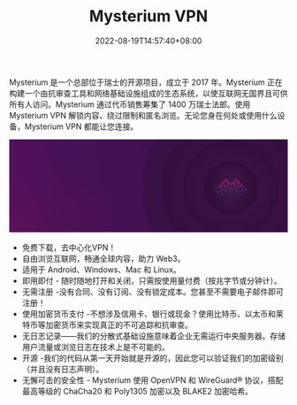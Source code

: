 ﻿---
title: "Mysterium VPN"
description: "Mysterium 是一个总部位于瑞士的开源项目，成立于 2017 年。Mysterium 正在构建一个由抗审查工具和网络基础设施组成的生态系统，以使互联网无国界且可供所有人访问。"
date: 2022-08-19T14:57:40+08:00
lastmod: 2022-08-19T14:57:40+08:00
draft: false
authors: ["Simon"]
featuredImage: "mysterium-vpn.png"
tags: ["Other","Mysterium VPN"]
categories: ["nfts"]
nfts: ["Other"]
blockchain: "Polygon"
website: "https://www.mysteriumvpn.com/"
twitter: "https://twitter.com/MysteriumVPN/"
discord: "https://discord.com/invite/n3vtSwc"
telegram: "https://t.me/mysterium_network"
github: ""
youtube: "https://www.youtube.com/channel/UCBxzWnZEHvuj-nfP00YImHQ"
twitch: ""
facebook: "https://www.facebook.com/MysteriumNet/"
instagram: ""
reddit: ""
medium: ""
steam: ""
gitbook: ""
googleplay: ""
appstore: ""
status: "Live"
weight: 
lightgallery: true
toc: true
pinned: false
recommend: false
recommend1: false
---

Mysterium 是一个总部位于瑞士的开源项目，成立于 2017 年。Mysterium 正在构建一个由抗审查工具和网络基础设施组成的生态系统，以使互联网无国界且可供所有人访问。Mysterium 通过代币销售筹集了 1400 万瑞士法郎。使用 Mysterium VPN 解锁内容、绕过限制和匿名浏览。无论您身在何处或使用什么设备，Mysterium VPN 都能让您连接。

![配图](1089660.jpg)

- 免费下载，去中心化VPN！
- 自由浏览互联网，畅通全球内容，助力 Web3。 
- 适用于 Android、Windows、Mac 和 Linux。 
- 即用即付 - 随时随地打开和关闭，只需按使用量付费（按兆字节或分钟计）。
- 无需注册 -没有合同、没有订阅、没有锁定成本。您甚至不需要电子邮件即可注册！
- 使用加密货币支付 -不想涉及信用卡、银行或现金？使用比特币、以太币和莱特币等加密货币来实现真正的不可追踪和抗审查。
- 无日志记录——我们的分散式基础设施意味着企业无需运行中央服务器。存储用户流量或浏览日志在技术上是不可能的。
- 开源 -我们的代码从第一天开始就是开源的，因此您可以验证我们的加密级别（并且没有日志声明）。
- 无懈可击的安全性 - Mysterium 使用 OpenVPN 和 WireGuard®️ 协议，搭配最高等级的 ChaCha20 和 Poly1305 加密以及 BLAKE2 加密哈希。

